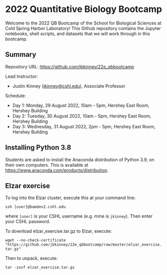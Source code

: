 # 2022 Quantitative Biology Bootcamp

Welcome to the 2022 QB Bootcamp of the School for Biological Sciences at Cold Spring Harbor Laboratory! This Github repository contains the Jupyter notebooks, shell scripts, and datasets that we will work through in this bootcamp. 

## Summary

Repository URL: https://github.com/jbkinney/22e_qbbootcamp

Lead Instructor: 
- Justin Kinney (<jkinney@cshl.edu>), Associate Professor

Schedule:
- Day 1: Monday, 29 August 2022, 10am - 5pm, Hershey East Room, Hershey Building
- Day 2: Tuesday, 30 August 2022, 10am - 5pm, Hershey East Room, Hershey Building
- Day 3: Wednesday, 31 August 2022, 2pm - 5pm, Hershey East Room, Hershey Building

## Installing Python 3.8 

Students are asked to install the Anaconda distribution of Python 3.9, on their own computers. This is available at https://www.anaconda.com/products/distribution. 

## Elzar exercise

To log into the Elzar cluster, execute this at your command line:

```ssh [user]@bamdev2.cshl.edu```

where ``[user]`` is your CSHL username (e.g. mine is ``jkinney``). Then enter your CSHL password. 

To download elzar_exercise.tar.gz to Elzar, execute:

```wget --no-check-certificate "https://github.com/jbkinney/22e_qbbootcamp/raw/master/elzar_exercise.tar.gz"```

Then to unpack, execute:

```tar -zxvf elzar_exercise.tar.gz```

